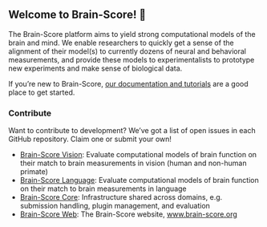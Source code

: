 ## Welcome to Brain-Score! 🧠

The Brain-Score platform aims to yield strong computational models of the brain and mind. We enable researchers to quickly get a sense of the alignment of their model(s) to currently dozens of neural and behavioral measurements, and provide these models to experimentalists to prototype new experiments and make sense of biological data. 

If you’re new to Brain-Score, [our documentation and tutorials](https://brain-score.readthedocs.io/en/latest/index.html) are a good place to get started.

### Contribute
Want to contribute to development? We’ve got a list of open issues in each GitHub repository. Claim one or submit your own!

* [Brain-Score Vision](https://github.com/brain-score/brain-score): Evaluate computational models of brain function on their match to brain measurements in vision (human and non-human primate)
* [Brain-Score Language](https://github.com/brain-score/language): Evaluate computational models of brain function on their match to brain measurements in language
* [Brain-Score Core](https://github.com/brain-score/core): Infrastructure shared across domains, e.g. submission handling, plugin management, and evaluation
* [Brain-Score Web](https://github.com/brain-score/brain-score.web): The Brain-Score website, www.brain-score.org
